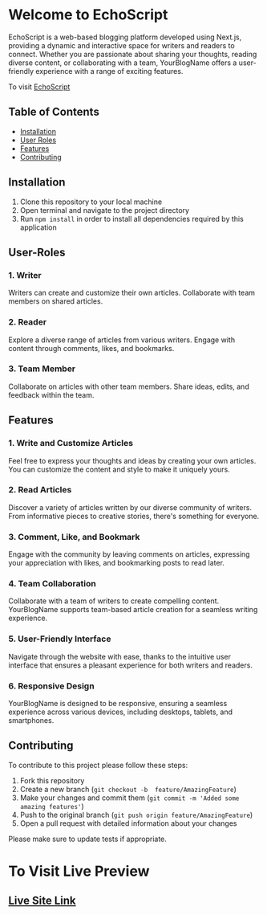 # Welcome to EchoScript
 EchoScript is a web-based blogging platform developed using Next.js, providing a dynamic and interactive space for writers and readers to connect. Whether you are passionate about sharing your thoughts, reading diverse content, or collaborating with a team, YourBlogName offers a user-friendly experience with a range of exciting features.

 To visit [EchoScript](https://echoscript-front.vercel.app/)

## Table of Contents
- [Installation](#installation)
- [User Roles](#user-roles)
- [Features](#features) 
- [Contributing](#contributing)

## Installation
1. Clone this repository to your local machine
2. Open terminal and navigate to the project directory
3. Run `npm install` in order to install all dependencies required by this application

## User-Roles
### 1. Writer
Writers can create and customize their own articles.
Collaborate with team members on shared articles.
### 2. Reader
Explore a diverse range of articles from various writers.
Engage with content through comments, likes, and bookmarks.
### 3. Team Member
Collaborate on articles with other team members.
Share ideas, edits, and feedback within the team.

## Features
### 1. Write and Customize Articles
Feel free to express your thoughts and ideas by creating your own articles. You can customize the content and style to make it uniquely yours.

### 2. Read Articles
Discover a variety of articles written by our diverse community of writers. From informative pieces to creative stories, there's something for everyone.

### 3. Comment, Like, and Bookmark
Engage with the community by leaving comments on articles, expressing your appreciation with likes, and bookmarking posts to read later.

### 4. Team Collaboration
Collaborate with a team of writers to create compelling content. YourBlogName supports team-based article creation for a seamless writing experience.

### 5. User-Friendly Interface
Navigate through the website with ease, thanks to the intuitive user interface that ensures a pleasant experience for both writers and readers.

### 6. Responsive Design
YourBlogName is designed to be responsive, ensuring a seamless experience across various devices, including desktops, tablets, and smartphones.

## Contributing
To contribute to this project please follow these steps:

1. Fork this repository
2. Create a new branch (`git checkout -b  feature/AmazingFeature`)
3. Make your changes and commit them (`git commit -m 'Added some amazing features'`)
4. Push to the original branch (`git push origin feature/AmazingFeature`)
5. Open a pull request with detailed information about your changes

Please make sure to update tests if appropriate.



# To Visit Live Preview
## [Live Site Link](https://echoscript-front.vercel.app/)
